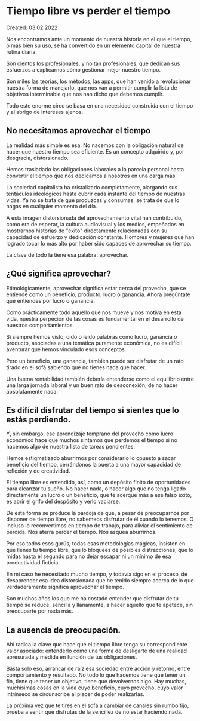 # Tiempo libre vs perder el tiempo
Created: 03.02.2022

Nos encontramos ante un momento de nuestra historia en el que el tiempo, o más bien su uso, se ha convertido en un elemento capital de nuestra rutina diaria.

Son cientos los profesionales, y no tan profesionales, que dedican sus esfuerzos a explicarnos cómo gestionar mejor nuestro tiempo.

Son miles las teorías, los métodos, las apps, que han venido a revolucionar nuestra forma de manejarlo, que nos van a permitir cumplir la lista de objetivos interminable que nos han dicho que debemos cumplir. 

Todo este enorme circo se basa en una necesidad construida con el tiempo y al abrigo de intereses ajenos. 

## No necesitamos aprovechar el tiempo
La realidad más simple es esa. No nacemos con la obligación natural de hacer que nuestro tiempo sea eficiente. Es un concepto adquirido y, por desgracia, distorsionado.

Hemos trasladado las obligaciones laborales a la parcela personal hasta convertir el tiempo que nos dedicamos a nosotros en una carga más. 

La sociedad capitalista ha cristalizado completamente, alargando sus tentáculos ideológicos hasta cubrir cada instante del tiempo de nuestras vidas. Ya no se trata de que produzcas y consumas, se trata de que lo hagas en cualquier momento del día. 

A esta imagen distorsionada del aprovechamiento vital han contribuido, como era de esperar, la cultura audiovisual y los medios, empeñados en mostrarnos historias de "éxito" directamente relacionadas con su capacidad de esfuerzo y dedicación constante. Hombres y mujeres que han logrado tocar lo más alto por haber sido capaces de aprovechar su tiempo. 

La clave de todo la tiene esa palabra: aprovechar.

## ¿Qué significa aprovechar?
Etimológicamente, aprovechar significa estar cerca del provecho, que se entiende como un beneficio, producto, lucro o ganancia. 
Ahora pregúntate qué entiendes por lucro o ganancia. 

Como prácticamente todo aquello que nos mueve y nos motiva en esta vida, nuestra perpeción de las cosas es fundamental en el desarrollo de nuestros comportamientos. 

Si siempre hemos visto, oído o leído palabras como lucro, ganancia o producto, asociadas a una temática puramente económica, no es difícil aventurar que hemos vinculado esos conceptos. 

Pero un beneficio, una ganancia, también puede ser disfrutar de un rato tirado en el sofá sabiendo que no tienes nada que hacer. 

Una buena rentabilidad también debería entenderse como el equilibrio entre una larga jornada laboral y un buen rato de desconexión, de no hacer absolutamente nada. 

## Es difícil disfrutar del tiempo si sientes que lo estás perdiendo. 

Y, sin embargo, ese aprendizaje temprano del provecho como lucro económico hace que muchos sintamos que perdemos el tiempo si no hacemos algo de nuestra lista de tareas pendientes. 

Hemos estigmatizado aburrirnos por considerarlo lo opuesto a sacar beneficio del tiempo, cerrándonos la puerta a una mayor capacidad de reflexión y de creatividad.

El tiempo libre es entendido, así, como un depósito finito de oportunidades para alcanzar tu sueño. No hacer nada, o hacer algo que no tenga ligado directamente un lucro o un beneficio, que te acerque más a ese falso éxito, es abrir el grifo del despósito y verlo vaciarse. 

De esta forma se produce la pardoja de que, a pesar de preocuparnos por disponer de tiempo libre, no sabemeos disfrutar de él cuando lo tenemos. O incluso lo reconvertimos en tiempo de trabajo, para aliviar el sentimiento de pérdida. Nos aterra perder el tiempo. Nos asquea aburrirnos. 

Por eso todos esos gurús, todas esas metodologías mágicas, insisten en que llenes tu tiempo libre, que lo bloquees de posibles distracciones, que lo midas hasta el segundo para no dejar escapar ni un mínimo de esa productividad ficticia. 

En mi caso he necesitado mucho tiempo, y todavía sigo en el proceso, de desaprender esa idea distorsionada que he tenido siempre acerca de lo que verdaderamente significa aprovechar el tiempo.

Son muchos años los que me ha costado entender que disfrutar de tu tiempo se reduce, sencilla y llanamente, a hacer aquello que te apetece, sin preocuparte por nada más. 


## La ausencia de preocupación. 
Ahí radica la clave que hace que el tiempo libre tenga su correspondiente valor asociado: entenderlo como una forma de desligarte de una realidad apresurada y medida en función de tus obligaciones. 

Basta solo eso, arrancar de raíz esa sociedad entre acción y retorno, entre comportamiento y resultado. No todo lo que hacemos tiene que tener un fin, tiene que tener un objetivo, tiene que devolvernos algo. Hay muchas, muchísimas cosas en la vida cuyo beneficio, cuyo provecho, cuyo valor intrínseco se circunscribe al placer de poder realizarlas. 

La próxima vez que te tires en el sofá a cambiar de canales sin rumbo fijo, prueba a sentir que disfrutas de la sencillez de no estar haciendo nada. 

